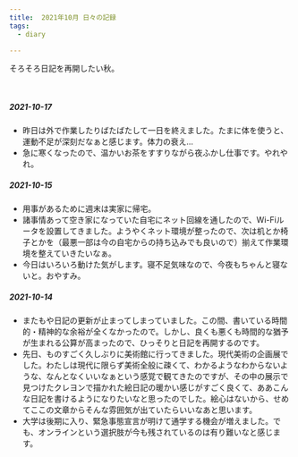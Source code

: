 ```yaml
---
title:  2021年10月 日々の記録
tags:
  - diary

---
```


そろそろ日記を再開したい秋。

<!--more-->
<br>

##### 2021-10-17

- 昨日は外で作業したりばたばたして一日を終えました。たまに体を使うと、運動不足が深刻だなぁと感じます。体力の衰え…
- 急に寒くなったので、温かいお茶をすすりながら夜ふかし仕事です。やれやれ。

##### 2021-10-15

- 用事があるために週末は実家に帰宅。
- 諸事情あって空き家になっていた自宅にネット回線を通したので、Wi-Fiルータを設置してきました。ようやくネット環境が整ったので、次は机とか椅子とかを（最悪一部は今の自宅からの持ち込みでも良いので）揃えて作業環境を整えていきたいなぁ。
- 今日はいろいろ動けた気がします。寝不足気味なので、今夜もちゃんと寝ないと。おやすみ。

##### 2021-10-14

- またもや日記の更新が止まってしまっていました。この間、書いている時間的・精神的な余裕が全くなかったので。しかし、良くも悪くも時間的な猶予が生まれる公算が高まったので、ひっそりと日記を再開するのです。
- 先日、ものすごく久しぶりに美術館に行ってきました。現代美術の企画展でした。わたしは現代に限らず美術全般に疎くて、わかるようなわからないような、なんとなくいいなぁという感覚で観てきたのですが、その中の展示で見つけたクレヨンで描かれた絵日記の暖かい感じがすごく良くて、ああこんな日記を書けるようになりたいなと思ったのでした。絵心はないから、せめてここの文章からそんな雰囲気が出ていたらいいなあと思います。
- 大学は後期に入り、緊急事態宣言が明けて通学する機会が増えました。でも、オンラインという選択肢が今も残されているのは有り難いなと感じます。
